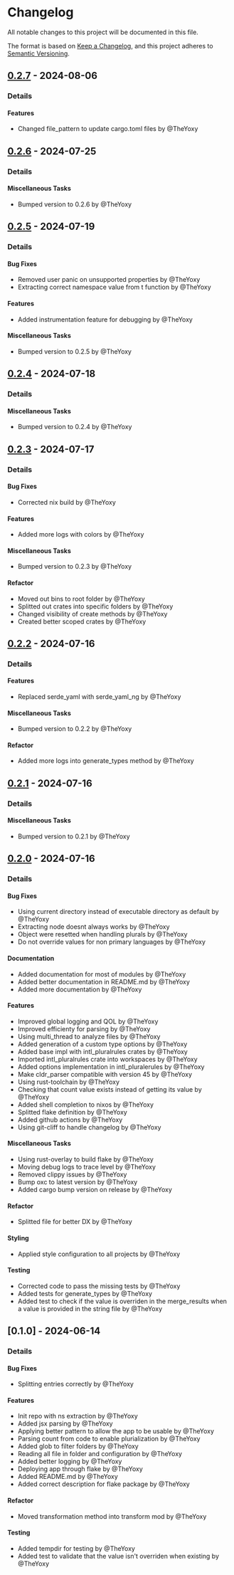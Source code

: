 # Changelog

All notable changes to this project will be documented in this file.

The format is based on [Keep a Changelog](https://keepachangelog.com/en/1.0.0/),
and this project adheres to [Semantic Versioning](https://semver.org/spec/v2.0.0.html).

## [0.2.7] - 2024-08-06
### Details
#### Features
- Changed file_pattern to update cargo.toml files by @TheYoxy

## [0.2.6] - 2024-07-25
### Details
#### Miscellaneous Tasks
- Bumped version to 0.2.6 by @TheYoxy

## [0.2.5] - 2024-07-19
### Details
#### Bug Fixes
- Removed user panic on unsupported properties by @TheYoxy
- Extracting correct namespace value from t function by @TheYoxy

#### Features
- Added instrumentation feature for debugging by @TheYoxy

#### Miscellaneous Tasks
- Bumped version to 0.2.5 by @TheYoxy

## [0.2.4] - 2024-07-18
### Details
#### Miscellaneous Tasks
- Bumped version to 0.2.4 by @TheYoxy

## [0.2.3] - 2024-07-17
### Details
#### Bug Fixes
- Corrected nix build by @TheYoxy

#### Features
- Added more logs with colors by @TheYoxy

#### Miscellaneous Tasks
- Bumped version to 0.2.3 by @TheYoxy

#### Refactor
- Moved out bins to root folder by @TheYoxy
- Splitted out crates into specific folders by @TheYoxy
- Changed visibility of create methods by @TheYoxy
- Created better scoped crates by @TheYoxy

## [0.2.2] - 2024-07-16
### Details
#### Features
- Replaced serde_yaml with serde_yaml_ng by @TheYoxy

#### Miscellaneous Tasks
- Bumped version to 0.2.2 by @TheYoxy

#### Refactor
- Added more logs into generate_types method by @TheYoxy

## [0.2.1] - 2024-07-16
### Details
#### Miscellaneous Tasks
- Bumped version to 0.2.1 by @TheYoxy

## [0.2.0] - 2024-07-16
### Details
#### Bug Fixes
- Using current directory instead of executable directory as default by @TheYoxy
- Extracting node doesnt always works by @TheYoxy
- Object were resetted when handling plurals by @TheYoxy
- Do not override values for non primary languages by @TheYoxy

#### Documentation
- Added documentation for most of modules by @TheYoxy
- Added better documentation in README.md by @TheYoxy
- Added more documentation by @TheYoxy

#### Features
- Improved global logging and QOL by @TheYoxy
- Improved efficienty for parsing by @TheYoxy
- Using multi_thread to analyze files by @TheYoxy
- Added generation of a custom type options by @TheYoxy
- Added base impl with intl_pluralrules crates by @TheYoxy
- Imported intl_pluralrules crate into workspaces by @TheYoxy
- Added options implementation in intl_pluralerules by @TheYoxy
- Make cldr_parser compatible with version 45 by @TheYoxy
- Using rust-toolchain by @TheYoxy
- Checking that count value exists instead of getting its value by @TheYoxy
- Added shell completion to nixos by @TheYoxy
- Splitted flake definition by @TheYoxy
- Added github actions by @TheYoxy
- Using git-cliff to handle changelog by @TheYoxy

#### Miscellaneous Tasks
- Using rust-overlay to build flake by @TheYoxy
- Moving debug logs to trace level by @TheYoxy
- Removed clippy issues by @TheYoxy
- Bump oxc to latest version by @TheYoxy
- Added cargo bump version on release by @TheYoxy

#### Refactor
- Splitted file for better DX by @TheYoxy

#### Styling
- Applied style configuration to all projects by @TheYoxy

#### Testing
- Corrected code to pass the missing tests by @TheYoxy
- Added tests for generate_types by @TheYoxy
- Added test to check if the value is overriden in the merge_results when a value is provided in the string file by @TheYoxy

## [0.1.0] - 2024-06-14
### Details
#### Bug Fixes
- Splitting entries correctly by @TheYoxy

#### Features
- Init repo with ns extraction by @TheYoxy
- Added jsx parsing by @TheYoxy
- Applying better pattern to allow the app to be usable by @TheYoxy
- Parsing count from code to enable plurialization by @TheYoxy
- Added glob to filter folders by @TheYoxy
- Reading all file in folder and configuration by @TheYoxy
- Added better logging by @TheYoxy
- Deploying app through flake by @TheYoxy
- Added README.md by @TheYoxy
- Added correct description for flake package by @TheYoxy

#### Refactor
- Moved transformation method into transform mod by @TheYoxy

#### Testing
- Added tempdir for testing by @TheYoxy
- Added test to validate that the value isn't overriden when existing by @TheYoxy

[0.2.7]: https://github.com/TheYoxy/i18next-parser-rs/compare/0.2.6..0.2.7
[0.2.6]: https://github.com/TheYoxy/i18next-parser-rs/compare/0.2.5..0.2.6
[0.2.5]: https://github.com/TheYoxy/i18next-parser-rs/compare/0.2.4..0.2.5
[0.2.4]: https://github.com/TheYoxy/i18next-parser-rs/compare/0.2.3..0.2.4
[0.2.3]: https://github.com/TheYoxy/i18next-parser-rs/compare/0.2.2..0.2.3
[0.2.2]: https://github.com/TheYoxy/i18next-parser-rs/compare/0.2.1..0.2.2
[0.2.1]: https://github.com/TheYoxy/i18next-parser-rs/compare/0.2.0..0.2.1
[0.2.0]: https://github.com/TheYoxy/i18next-parser-rs/compare/0.1.0..0.2.0

<!-- generated by git-cliff -->
